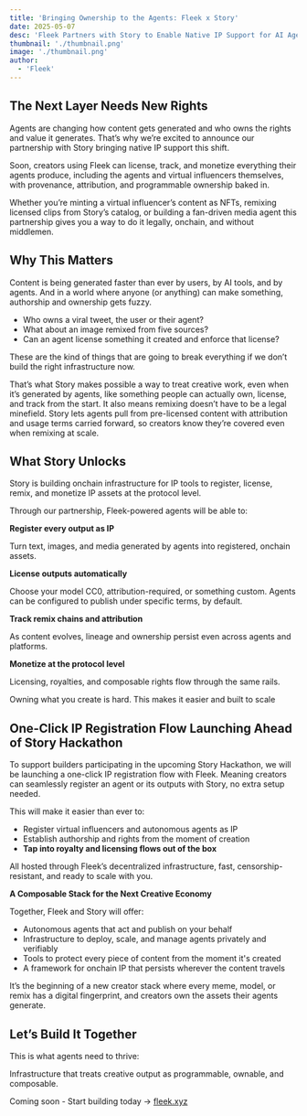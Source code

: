 ```yaml
---
title: 'Bringing Ownership to the Agents: Fleek x Story'
date: 2025-05-07
desc: 'Fleek Partners with Story to Enable Native IP Support for AI Agents'
thumbnail: './thumbnail.png'
image: './thumbnail.png'
author:
  - 'Fleek'
---
```


## The Next Layer Needs New Rights

Agents are changing how content gets generated and who owns the rights and value it generates. That’s why we’re excited to announce our partnership with Story bringing native IP support this shift.

Soon, creators using Fleek can license, track, and monetize everything their agents produce, including the agents and virtual influencers themselves, with provenance, attribution, and programmable ownership baked in.

Whether you’re minting a virtual influencer’s content as NFTs, remixing licensed clips from Story’s catalog, or building a fan-driven media agent this partnership gives you a way to do it legally, onchain, and without middlemen.

## Why This Matters

Content is being generated faster than ever by users, by AI tools, and by agents. And in a world where anyone (or anything) can make something, authorship and ownership gets fuzzy.

- Who owns a viral tweet, the user or their agent?
- What about an image remixed from five sources?
- Can an agent license something it created and enforce that license?

These are the kind of things that are going to break everything if we don’t build the right infrastructure now.

That’s what Story makes possible a way to treat creative work, even when it’s generated by agents, like something people can actually own, license, and track from the start. It also means remixing doesn’t have to be a legal minefield. Story lets agents pull from pre-licensed content with attribution and usage terms carried forward, so creators know they’re covered even when remixing at scale.

## What Story Unlocks

Story is building onchain infrastructure for IP tools to register, license, remix, and monetize IP assets at the protocol level.

Through our partnership, Fleek-powered agents will be able to:

**Register every output as IP**

Turn text, images, and media generated by agents into registered, onchain assets.

**License outputs automatically**

Choose your model CC0, attribution-required, or something custom. Agents can be configured to publish under specific terms, by default.

**Track remix chains and attribution**

As content evolves, lineage and ownership persist even across agents and platforms.

**Monetize at the protocol level**

Licensing, royalties, and composable rights flow through the same rails.

Owning what you create is hard. This makes it easier and built to scale

## One-Click IP Registration Flow Launching Ahead of Story Hackathon

To support builders participating in the upcoming Story Hackathon, we will be launching a one-click IP registration flow with Fleek. Meaning creators can seamlessly register an agent or its outputs with Story, no extra setup needed.

This will make it easier than ever to:

- Register virtual influencers and autonomous agents as IP
- Establish authorship and rights from the moment of creation
- **Tap into royalty and licensing flows out of the box**

All hosted through Fleek’s decentralized infrastructure, fast, censorship-resistant, and ready to scale with you.

**A Composable Stack for the Next Creative Economy**

Together, Fleek and Story will offer:

- Autonomous agents that act and publish on your behalf
- Infrastructure to deploy, scale, and manage agents privately and verifiably
- Tools to protect every piece of content from the moment it's created
- A framework for onchain IP that persists wherever the content travels

It’s the beginning of a new creator stack where every meme, model, or remix has a digital fingerprint, and creators own the assets their agents generate.

## Let’s Build It Together

This is what agents need to thrive:

Infrastructure that treats creative output as programmable, ownable, and composable.

Coming soon - Start building today → [fleek.xyz](https://fleek.xyz/)
